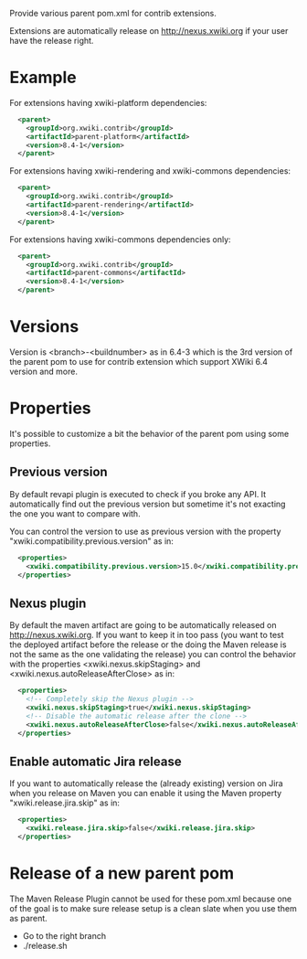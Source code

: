 Provide various parent pom.xml for contrib extensions.

Extensions are automatically release on http://nexus.xwiki.org if your user have the release right.

# Example

For extensions having xwiki-platform dependencies:

```xml
  <parent>
    <groupId>org.xwiki.contrib</groupId>
    <artifactId>parent-platform</artifactId>
    <version>8.4-1</version>
  </parent>
```

For extensions having xwiki-rendering and xwiki-commons dependencies:

```xml
  <parent>
    <groupId>org.xwiki.contrib</groupId>
    <artifactId>parent-rendering</artifactId>
    <version>8.4-1</version>
  </parent>
```

For extensions having xwiki-commons dependencies only:

```xml
  <parent>
    <groupId>org.xwiki.contrib</groupId>
    <artifactId>parent-commons</artifactId>
    <version>8.4-1</version>
  </parent>
```

# Versions

Version is \<branch>-\<buildnumber> as in 6.4-3 which is the 3rd version of the parent pom to use for contrib extension which support XWiki 6.4 version and more.

# Properties

It's possible to customize a bit the behavior of the parent pom using some properties.

## Previous version

By default revapi plugin is executed to check if you broke any API. It automatically find out the previous version but sometime it's not exacting the one you want to compare with.

You can control the version to use as previous version with the property "xwiki.compatibility.previous.version" as in:

```xml
  <properties>
    <xwiki.compatibility.previous.version>15.0</xwiki.compatibility.previous.version>
  </properties>
```

## Nexus plugin

By default the maven artifact are going to be automatically released on http://nexus.xwiki.org. If you want to keep it in too pass (you want to test the deployed artifact before the release or the doing the Maven release is not the same as the one validating the release) you can control the behavior with the properties <xwiki.nexus.skipStaging> and <xwiki.nexus.autoReleaseAfterClose> as in:

```xml
  <properties>
    <!-- Completely skip the Nexus plugin -->
    <xwiki.nexus.skipStaging>true</xwiki.nexus.skipStaging>
    <!-- Disable the automatic release after the clone -->
    <xwiki.nexus.autoReleaseAfterClose>false</xwiki.nexus.autoReleaseAfterClose>
  </properties>
```

## Enable automatic Jira release

If you want to automatically release the (already existing) version on Jira when you release on Maven you can enable it using the Maven property "xwiki.release.jira.skip" as in:

```xml
  <properties>
    <xwiki.release.jira.skip>false</xwiki.release.jira.skip>
  </properties>
```

# Release of a new parent pom

The Maven Release Plugin cannot be used for these pom.xml because one of the goal is to make sure release setup is a clean slate when you use them as parent.

* Go to the right branch
* ./release.sh

